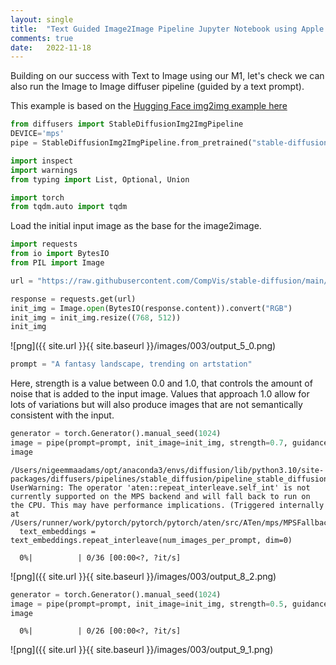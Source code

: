 ```yaml
---
layout: single
title:  "Text Guided Image2Image Pipeline Jupyter Notebook using Apple Silicon"
comments: true
date:   2022-11-18
---
```


Building on our success with Text to Image using our M1, let's check we can also run the Image to Image diffuser pipeline (guided by a text prompt).  

This example is based on the [Hugging Face img2img example here](https://huggingface.co/docs/diffusers/using-diffusers/img2img)

```python
from diffusers import StableDiffusionImg2ImgPipeline
DEVICE='mps'
pipe = StableDiffusionImg2ImgPipeline.from_pretrained("stable-diffusion-v1-5").to(DEVICE)
```


```python
import inspect
import warnings
from typing import List, Optional, Union

import torch
from tqdm.auto import tqdm
```
Load the initial input image as the base for the image2image. 

```python
import requests
from io import BytesIO
from PIL import Image

url = "https://raw.githubusercontent.com/CompVis/stable-diffusion/main/assets/stable-samples/img2img/sketch-mountains-input.jpg"

response = requests.get(url)
init_img = Image.open(BytesIO(response.content)).convert("RGB")
init_img = init_img.resize((768, 512))
init_img
```
![png]({{ site.url }}{{ site.baseurl }}/images/003/output_5_0.png)
    
```python
prompt = "A fantasy landscape, trending on artstation"
```

Here, strength is a value between 0.0 and 1.0, that controls the amount of noise that is added to the input image. Values that approach 1.0 allow for lots of variations but will also produce images that are not semantically consistent with the input.

```python
generator = torch.Generator().manual_seed(1024)
image = pipe(prompt=prompt, init_image=init_img, strength=0.7, guidance_scale=7.5, generator=generator).images[0]
image
```

    /Users/nigeemmaadams/opt/anaconda3/envs/diffusion/lib/python3.10/site-packages/diffusers/pipelines/stable_diffusion/pipeline_stable_diffusion_img2img.py:288: UserWarning: The operator 'aten::repeat_interleave.self_int' is not currently supported on the MPS backend and will fall back to run on the CPU. This may have performance implications. (Triggered internally at /Users/runner/work/pytorch/pytorch/pytorch/aten/src/ATen/mps/MPSFallback.mm:11.)
      text_embeddings = text_embeddings.repeat_interleave(num_images_per_prompt, dim=0)

      0%|          | 0/36 [00:00<?, ?it/s]

![png]({{ site.url }}{{ site.baseurl }}/images/003/output_8_2.png)
    
```python
generator = torch.Generator().manual_seed(1024)
image = pipe(prompt=prompt, init_image=init_img, strength=0.5, guidance_scale=7.5, generator=generator).images[0]
image
```
      0%|          | 0/26 [00:00<?, ?it/s]

![png]({{ site.url }}{{ site.baseurl }}/images/003/output_9_1.png)
    


    



